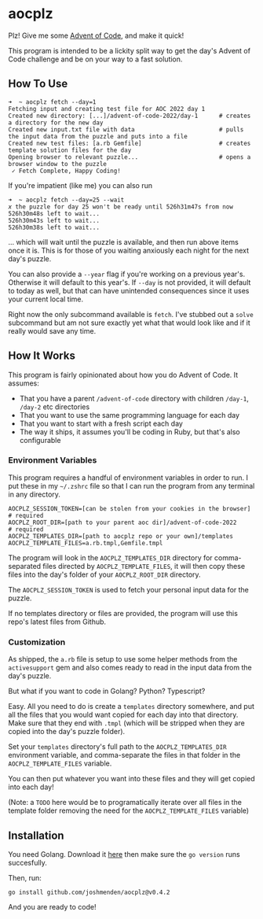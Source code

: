 # aocplz

Plz! Give me some [Advent of Code](https://adventofcode.com/), and make it quick!

This program is intended to be a lickity split way to get the day's Advent of Code challenge and be on your way to a fast solution.

## How To Use

```
➜  ~ aocplz fetch --day=1
Fetching input and creating test file for AOC 2022 day 1
Created new directory: [...]/advent-of-code-2022/day-1      # creates a directory for the new day
Created new input.txt file with data                        # pulls the input data from the puzzle and puts into a file
Created new test files: [a.rb Gemfile]                      # creates template solution files for the day
Opening browser to relevant puzzle...                       # opens a browser window to the puzzle
 ✓ Fetch Complete, Happy Coding!
```

If you're impatient (like me) you can also run
```
➜  ~ aocplz fetch --day=25 --wait
𝘹 the puzzle for day 25 won't be ready until 526h31m47s from now
526h30m48s left to wait...
526h30m43s left to wait...
526h30m38s left to wait...
```

... which will wait until the puzzle is available, and then run above items once it is. This is for those of you waiting anxiously each night for the next day's puzzle.

You can also provide a `--year` flag if you're working on a previous year's. Otherwise it will default to this year's. If `--day` is not provided, it will default to today as well, but that can have unintended consequences since it uses your current local time.

Right now the only subcommand available is `fetch`. I've stubbed out a `solve` subcommand but am not sure exactly yet what that would look like and if it really would save any time.

## How It Works

This program is fairly opinionated about how you do Advent of Code. It assumes:
* That you have a parent `/advent-of-code` directory with children `/day-1`, `/day-2` etc directories
* That you want to use the same programming language for each day
* That you want to start with a fresh script each day
* The way it ships, it assumes you'll be coding in Ruby, but that's also configurable

### Environment Variables

This program requires a handful of environment variables in order to run. I put these in my `~/.zshrc` file so that I can run the program from any terminal in any directory.

```
AOCPLZ_SESSION_TOKEN=[can be stolen from your cookies in the browser]   # required
AOCPLZ_ROOT_DIR=[path to your parent aoc dir]/advent-of-code-2022       # required
AOCPLZ_TEMPLATES_DIR=[path to aocplz repo or your own]/templates
AOCPLZ_TEMPLATE_FILES=a.rb.tmpl,Gemfile.tmpl
```

The program will look in the `AOCPLZ_TEMPLATES_DIR` directory for comma-separated files directed by `AOCPLZ_TEMPLATE_FILES`, it will then copy these files into the day's folder of your `AOCPLZ_ROOT_DIR` directory.

The `AOCPLZ_SESSION_TOKEN` is used to fetch your personal input data for the puzzle.

If no templates directory or files are provided, the program will use this repo's latest files from Github.

### Customization

As shipped, the `a.rb` file is setup to use some helper methods from the `activesupport` gem and also comes ready to read in the input data from the day's puzzle.

But what if you want to code in Golang? Python? Typescript?

Easy. All you need to do is create a `templates` directory somewhere, and put all the files that you would want copied for each day into that directory. Make sure that they end with `.tmpl` (which will be stripped when they are copied into the day's puzzle folder).

Set your `templates` directory's full path to the `AOCPLZ_TEMPLATES_DIR` environment variable, and comma-separate the files in that folder in the `AOCPLZ_TEMPLATE_FILES` variable.

You can then put whatever you want into these files and they will get copied into each day!

(Note: a `TODO` here would be to programatically iterate over all files in the template folder removing the need for the `AOCPLZ_TEMPLATE_FILES` variable)

## Installation

You need Golang. Download it [here](https://go.dev/dl/) then make sure the `go version` runs succesfully.

Then, run:
```
go install github.com/joshmenden/aocplz@v0.4.2
```

And you are ready to code!
